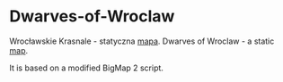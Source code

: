 Dwarves-of-Wroclaw
==================

Wrocławskie Krasnale - statyczna [mapa](https://raw.githubusercontent.com/altermarkive/Dwarves-of-Wroclaw/master/dwarves.pl.png). Dwarves of Wroclaw - a static [map](https://raw.githubusercontent.com/altermarkive/Dwarves-of-Wroclaw/master/dwarves.en.png).

It is based on a modified BigMap 2 script.

